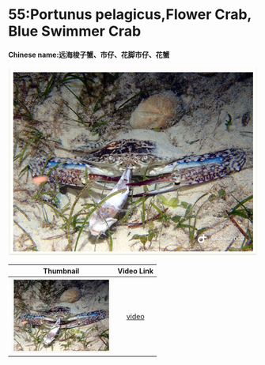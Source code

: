 # 55:Portunus pelagicus,Flower Crab, Blue Swimmer Crab

#### Chinese name:远海梭子蟹、市仔、花脚市仔、花蟹

![](../../.gitbook/assets/portunus-pelagicus.jpg)

| Thumbnail | Video Link |
| :---: | :---: |
| ![](../../.gitbook/assets/small-portunus-pelagicus.jpg)  | [video](https://drive.google.com/open?id=1GSp427WIKgJxHEZpKqq1QhpRt_MqkivK) |

